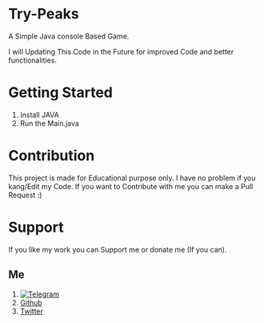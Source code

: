 # Try-Peaks
 A Simple Java console Based Game.

I will Updating This Code in the Future for improved Code and better functionalities.

# Getting Started
1) Install JAVA
2) Run the Main.java 

# Contribution
This project is made for Educational purpose only. I have no problem if you kang/Edit my Code. If you want to Contribute with me you can make a Pull Request :)

# Support
If you like my work you can Support me or donate me (If you can).

## Me 
1) [![Telegram](https://img.shields.io/badge/Telegram-2CA5E0?style=for-the-badge&logo=telegram&logoColor=white)](https://t.me/Hellion_OP)
2) [Github](https://github.com/Hellboy-Aaryan)
3) [Twitter](https://twitter.com/Aaryan14032006)
